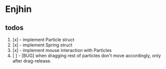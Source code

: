 # Enjhin

## todos
1. [x] - implement Particle struct
2. [x] - implement Spring struct
3. [x] - implement mouse interaction with Particles
4. [ ] - [BUG] when dragging rest of particles don't move accordingly, only after drag-release.


